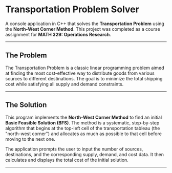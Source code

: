 # Transportation Problem Solver

A console application in C++ that solves the **Transportation Problem** using the **North-West Corner Method**. This project was completed as a course assignment for **MATH 329: Operations Research**.

---

## The Problem

The Transportation Problem is a classic linear programming problem aimed at finding the most cost-effective way to distribute goods from various sources to different destinations. The goal is to minimize the total shipping cost while satisfying all supply and demand constraints.

---

## The Solution

This program implements the **North-West Corner Method** to find an initial **Basic Feasible Solution (BFS)**. The method is a systematic, step-by-step algorithm that begins at the top-left cell of the transportation tableau (the "north-west corner") and allocates as much as possible to that cell before moving to the next one.

The application prompts the user to input the number of sources, destinations, and the corresponding supply, demand, and cost data. It then calculates and displays the total cost of the initial solution.

---
